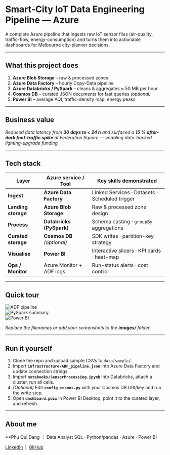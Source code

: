 # Smart-City IoT Data Engineering Pipeline — Azure

A complete Azure pipeline that ingests raw IoT sensor files (air-quality, traffic-flow, energy-consumption) and turns them into actionable dashboards for Melbourne city-planner decisions.

---

## What this project does
1. **Azure Blob Storage** – raw & processed zones  
2. **Azure Data Factory** – hourly Copy-Data pipeline  
3. **Azure Databricks / PySpark** – cleans & aggregates ≈ 50 MB per hour  
4. **Cosmos DB** – curated JSON documents for fast queries *(optional)*  
5. **Power BI** – average AQI, traffic-density map, energy peaks  

---

## Business value
*Reduced data latency from **30 days to < 24 h** and surfaced a **15 % after-dark foot-traffic spike** at Federation Square — enabling data-backed lighting-upgrade funding.*

---

## Tech stack

| Layer | Azure service / Tool | Key skills demonstrated |
|-------|----------------------|-------------------------|
| **Ingest** | **Azure Data Factory** | Linked Services · Datasets · Scheduled trigger |
| **Landing storage** | **Azure Blob Storage** | Raw & processed zone design |
| **Process** | **Databricks (PySpark)** | Schema casting · `groupBy` aggregations |
| **Curated storage** | **Cosmos DB** *(optional)* | SDK writes · partition-key strategy |
| **Visualise** | **Power BI** | Interactive slicers · KPI cards · heat-map |
| **Ops / Monitor** | Azure Monitor + ADF logs | Run-status alerts · cost control |

---

## Quick tour

![ADF pipeline](images/adf_pipeline.png)  
![PySpark summary](images/pyspark_output.png)  
![Power BI](images/powerbi_dashboard.png)

*Replace the filenames or add your screenshots to the **images/** folder.*

---

## Run it yourself

1. Clone the repo and upload sample CSVs to `data/sample/`.  
2. Import **`infrastructure/ADF_pipeline.json`** into Azure Data Factory and update connection strings.  
3. Import **`notebooks/SensorProcessing.ipynb`** into Databricks, attach a cluster, run all cells.  
4. *(Optional)* Edit **`config_cosmos.py`** with your Cosmos DB URI/key and run the write step.  
5. Open **`dashboard.pbix`** in Power BI Desktop, point it to the curated layer, and refresh.

---

## About me
**Phu Qui Dang ｜ Data Analyst 
SQL · Python/pandas · Azure · Power BI  

[LinkedIn](https://www.linkedin.com/in/phu-qui-dang-706bb1218/) | [GitHub](https://github.com/dangquii)
